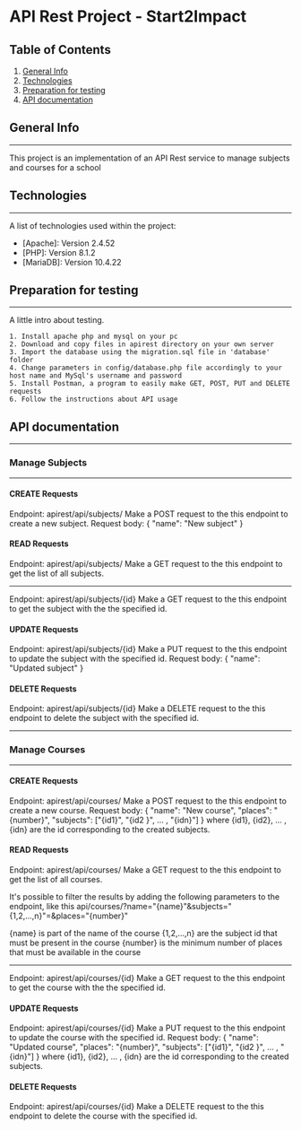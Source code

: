 # API Rest Project - Start2Impact
## Table of Contents
1. [General Info](#general-info)
2. [Technologies](#technologies)
3. [Preparation for testing](#installation)
4. [API documentation](#collaboration)
## General Info
***
This project is an implementation of an API Rest service to manage subjects and courses for a school
## Technologies
***
A list of technologies used within the project:
* [Apache]: Version 2.4.52
* [PHP]: Version 8.1.2 
* [MariaDB]: Version 10.4.22

## Preparation for testing
***
A little intro about testing.
```
1. Install apache php and mysql on your pc
2. Download and copy files in apirest directory on your own server
3. Import the database using the migration.sql file in 'database' folder
4. Change parameters in config/database.php file accordingly to your host name and MySql's username and password
5. Install Postman, a program to easily make GET, POST, PUT and DELETE requests
6. Follow the instructions about API usage
```
## API documentation
***
### Manage Subjects
***
#### CREATE Requests
Endpoint: apirest/api/subjects/
Make a POST request to the this endpoint to create a new subject.
Request body:
{
    "name": "New subject"
}
#### READ Requests
Endpoint: apirest/api/subjects/
Make a GET request to the this endpoint to get the list of all subjects.
***
Endpoint: apirest/api/subjects/{id}
Make a GET request to the this endpoint to get the subject with the the specified id.
#### UPDATE Requests
Endpoint: apirest/api/subjects/{id}
Make a PUT request to the this endpoint to update the subject with the specified id.
Request body:
{
    "name": "Updated subject"
}
#### DELETE Requests
Endpoint: apirest/api/subjects/{id}
Make a DELETE request to the this endpoint to delete the subject with the specified id.
***
### Manage Courses
***
#### CREATE Requests
Endpoint: apirest/api/courses/
Make a POST request to the this endpoint to create a new course.
Request body:
{
    "name": "New course",
    "places": "{number}",
    "subjects": ["{id1}", "{id2 }", ... , "{idn}"]
}
where {id1}, {id2}, ... , {idn} are the id corresponding to the created subjects.
#### READ Requests
Endpoint: apirest/api/courses/
Make a GET request to the this endpoint to get the list of all courses.

It's possible to filter the results by adding the following parameters to the endpoint, like this
api/courses/?name="{name}"&subjects="{1,2,...,n}"=&places="{number}"

{name} is part of the name of the course
{1,2,...,n} are the subject id that must be present in the course
{number} is the minimum number of places that must be available in the course
***
Endpoint: apirest/api/courses/{id}
Make a GET request to the this endpoint to get the course with the the specified id.
#### UPDATE Requests
Endpoint: apirest/api/courses/{id}
Make a PUT request to the this endpoint to update the course with the specified id.
Request body:
{
    "name": "Updated course",
    "places": "{number}",
    "subjects": ["{id1}", "{id2 }", ... , "{idn}"]
}
where {id1}, {id2}, ... , {idn} are the id corresponding to the created subjects.
#### DELETE Requests
Endpoint: apirest/api/courses/{id}
Make a DELETE request to the this endpoint to delete the course with the specified id.
